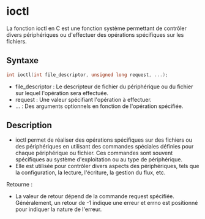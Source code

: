# ioctl

La fonction ioctl en C est une fonction système permettant de contrôler divers périphériques ou d'effectuer des opérations spécifiques sur les fichiers.

## Syntaxe

```h
int ioctl(int file_descriptor, unsigned long request, ...);
```

- file_descriptor : Le descripteur de fichier du périphérique ou du fichier sur lequel l'opération sera effectuée.
- request : Une valeur spécifiant l'opération à effectuer.
- ... : Des arguments optionnels en fonction de l'opération spécifiée.

## Description

- ioctl permet de réaliser des opérations spécifiques sur des fichiers ou des périphériques en utilisant des commandes spéciales définies pour chaque périphérique ou fichier. Ces commandes sont souvent spécifiques au système d'exploitation ou au type de périphérique.
- Elle est utilisée pour contrôler divers aspects des périphériques, tels que la configuration, la lecture, l'écriture, la gestion du flux, etc.

Retourne :

- La valeur de retour dépend de la commande request spécifiée. Généralement, un retour de -1 indique une erreur et errno est positionné pour indiquer la nature de l'erreur.
